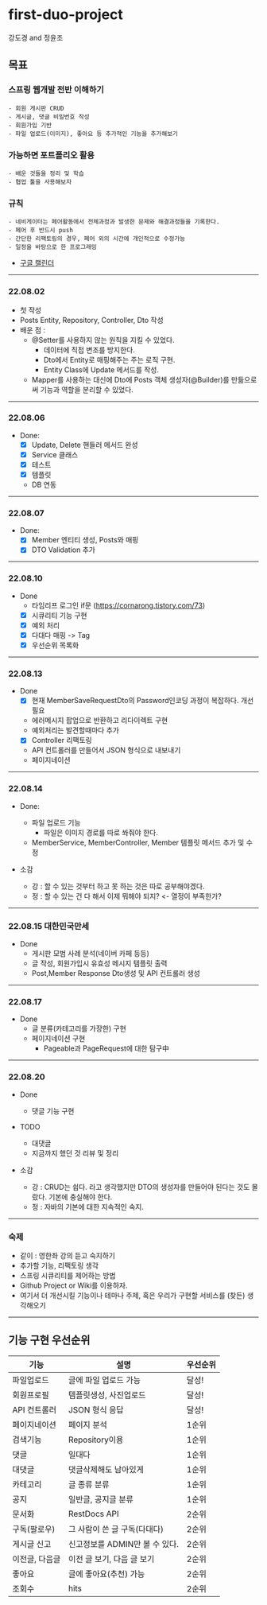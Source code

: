 # first-duo-project

강도경 and 정윤조

## 목표

### 스프링 웹개발 전반 이해하기

	- 회원 게시판 CRUD
    - 게시글, 댓글 비밀번호 작성
	- 회원가입 기반
	- 파일 업로드(이미지), 좋아요 등 추가적인 기능을 추가해보기

### 가능하면 포트폴리오 활용

	- 배운 것들을 정리 및 학습
	- 협업 툴을 사용해보자

### 규칙
    - 네비게이터는 페어활동에서 전체과정과 발생한 문제와 해결과정들을 기록한다.
    - 페어 후 반드시 push
    - 간단한 리팩토링의 경우, 페어 외의 시간에 개인적으로 수정가능
    - 일정을 바탕으로 한 프로그래밍
  - [구글 캘린더](https://calendar.google.com/calendar/embed?src=99483rpsa40lme9ejma7r5d164%40group.calendar.google.com&ctz=Asia%2FDili)

---

### 22.08.02

- 첫 작성
- Posts Entity, Repository, Controller, Dto 작성
- 배운 점 :
    - @Setter를 사용하지 않는 원칙을 지킬 수 있었다.
        - 데이터에 직접 변조를 방지한다.
        - Dto에서 Entity로 매핑해주는 주는 로직 구현.
        - Entity Class에 Update 메서드를 작성.
    - Mapper를 사용하는 대신에 Dto에 Posts 객체 생성자(@Builder)를 만듦으로써 기능과 역할을 분리할 수 있었다.

---

### 22.08.06

- Done:
    - [x] Update, Delete 핸들러 메서드 완성
    - [x] Service 클래스
    - [x] 테스트
    - [x] 템플릿
    - DB 연동

---

### 22.08.07

- Done:
    - [x] Member 엔티티 생성, Posts와 매핑
    - [x] DTO Validation 추가

---

### 22.08.10

- Done
    - 타임리프 로그인 if문 (https://cornarong.tistory.com/73)
    - [x] 시큐리티 기능 구현
    - [x] 예외 처리
    - [x] 다대다 매핑 -> Tag
    - [x] 우선순위 목록화

---

### 22.08.13

- Done
    - [x] 현재 MemberSaveRequestDto의 Password인코딩 과정이 복잡하다. 개선필요
    - 에러메시지 팝업으로 반환하고 리다이렉트 구현
    - 예외처리는 발견할때마다 추가
    - [x] Controller 리팩토링
    - API 컨트롤러를 만들어서 JSON 형식으로 내보내기
    - 페이지네이션

---

### 22.08.14

- Done:
  - 파일 업로드 기능
    - 파일은 이미지 경로를 따로 쏴줘야 한다.
  - MemberService, MemberController, Member 템플릿 메서드 추가 및 수정

- 소감
  - 강 : 할 수 있는 것부터 하고 못 하는 것은 따로 공부해야겠다. 
  - 정 : 할 수 있는 건 다 해서 이제 뭐해야 되지? <- 열정이 부족한가? 

---

### 22.08.15 대한민국만세

- Done
  - 게시판 모범 사례 분석(네이버 카페 등등)
  - 글 작성, 회원가입시 유효성 메시지 템플릿 출력
  - Post,Member Response Dto생성 및 API 컨트롤러 생성

---
### 22.08.17 
- Done
  - 글 분류(카테고리를 가장한) 구현
  - 페이지네이션 구현
    - Pageable과 PageRequest에 대한 탐구中
---
### 22.08.20
- Done
  - 댓글 기능 구현

- TODO
  - 대댓글
  - 지금까지 했던 것 리뷰 및 정리

- 소감
  - 강 : CRUD는 쉽다. 라고 생각했지만 DTO의 생성자를 만들어야 된다는 것도 몰랐다. 기본에 충실해야 한다.
  - 정 : 자바의 기본에 대한 지속적인 숙지. 
---
### 숙제
- 같이 : 영한좌 강의 듣고 숙지하기
- 추가할 기능, 리팩토링 생각
- 스프링 시큐리티를 제어하는 방법
- Github Project or Wiki를 이용하자.
- 여기서 더 개선시킬 기능이나 테마나 주제, 혹은 우리가 구현할 서비스를 (찾든) 생각해오기

---

## 기능 구현 우선순위

| 기능       | 설명                   | 우선순위 |
|----------|----------------------|-----|
| 파일업로드    | 글에 파일 업로드 가능         | 달성! |
| 회원프로필    | 템플릿생성, 사진업로드         | 달성! |
| API 컨트롤러 | JSON 형식 응답      | 달성! |
| 페이지네이션   | 페이지 분석               | 1순위 |
| 검색기능     | Repository이용         | 1순위 |
| 댓글       | 일대다                  | 1순위 |
| 대댓글      | 댓글삭제해도 남아있게          | 1순위 |
| 카테고리     | 글 종류 분류              | 1순위 |
| 공지       | 일반글, 공지글 분류          | 1순위 |
| 문서화      | RestDocs API         | 2순위 |
| 구독(팔로우)  | 그 사람이 쓴 글 구독(다대다)    | 2순위 | 
| 게시글 신고   | 신고정보를 ADMIN만 볼 수 있다. | 2순위 |
| 이전글, 다음글 | 이전 글 보기, 다음 글 보기     | 2순위 |
| 좋아요      | 글에 좋아요(추천) 가능        | 2순위 |
| 조회수      | hits                 | 2순위 |
